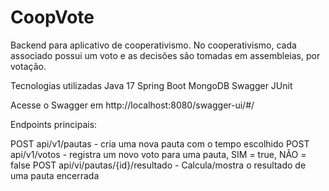 # CoopVote
Backend para aplicativo de cooperativismo. No cooperativismo, cada associado possui um voto e as decisões são tomadas em assembleias, por votação.

Tecnologias utilizadas
Java 17
Spring Boot
MongoDB
Swagger
JUnit 

Acesse o Swagger em http://localhost:8080/swagger-ui/#/

Endpoints principais:

POST api/v1/pautas - cria uma nova pauta com o tempo escolhido
POST api/v1/votos - registra um novo voto para uma pauta, SIM = true, NÃO = false
POST api/vi/pautas/{id}/resultado - Calcula/mostra o resultado de uma pauta encerrada
